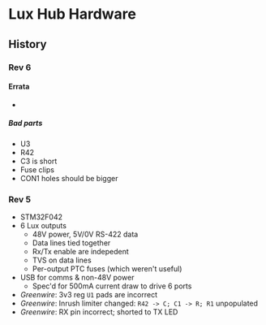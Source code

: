 Lux Hub Hardware
================

History
-------

### Rev 6

#### Errata

- 

##### Bad parts

- U3
- R42
- C3 is short
- Fuse clips
- CON1 holes should be bigger

### Rev 5

- STM32F042
- 6 Lux outputs
    - 48V power, 5V/0V RS-422 data
    - Data lines tied together
    - Rx/Tx enable are indepedent
    - TVS on data lines
    - Per-output PTC fuses (which weren't useful)
- USB for comms & non-48V power
    - Spec'd for 500mA current draw to drive 6 ports
- *Greenwire*: 3v3 reg `U1` pads are incorrect
- *Greenwire*: Inrush limiter changed: `R42 -> C; C1 -> R; R1` unpopulated
- *Greenwire*: RX pin incorrect; shorted to TX LED
